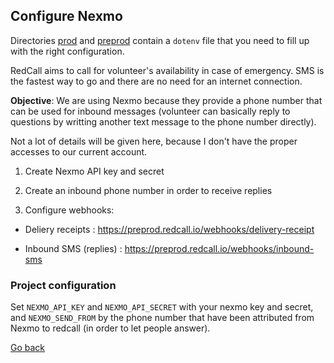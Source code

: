 
## Configure Nexmo

Directories [prod](../../deploy/prod) and [preprod](../../deploy/preprod) 
contain a `dotenv` file that you need to fill up with the right configuration.

RedCall aims to call for volunteer's availability in case of emergency. SMS
is the fastest way to go and there are no need for an internet connection.

**Objective**:
We are using Nexmo because they provide a phone number that can be used
for inbound messages (volunteer can basically reply to questions by
writting another text message to the phone number directly).

Not a lot of details will be given here, because I don't have the proper
accesses to our current account.

1. Create Nexmo API key and secret

2. Create an inbound phone number in order to receive replies

3. Configure webhooks:

- Deliery receipts : https://preprod.redcall.io/webhooks/delivery-receipt

- Inbound SMS (replies) : https://preprod.redcall.io/webhooks/inbound-sms

### Project configuration

Set `NEXMO_API_KEY` and `NEXMO_API_SECRET` with your nexmo key and secret,
and `NEXMO_SEND_FROM` by the phone number that have been attributed from
Nexmo to redcall (in order to let people answer).

[Go back](../../README.md)
